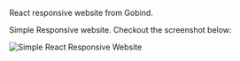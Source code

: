 React responsive website from Gobind.

Simple Responsive website. Checkout the screenshot below:

![Simple React Responsive Website](https://user-images.githubusercontent.com/98564245/181669028-e68bf910-371a-4910-a568-4d8d7be9d2a3.JPG)
